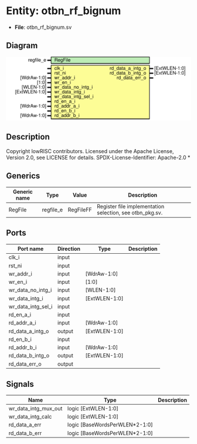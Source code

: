 # Entity: otbn_rf_bignum

- **File**: otbn_rf_bignum.sv
## Diagram

![Diagram](otbn_rf_bignum.svg "Diagram")
## Description

 Copyright lowRISC contributors.
 Licensed under the Apache License, Version 2.0, see LICENSE for details.
 SPDX-License-Identifier: Apache-2.0
*

## Generics

| Generic name | Type      | Value     | Description                                                |
| ------------ | --------- | --------- | ---------------------------------------------------------- |
| RegFile      | regfile_e | RegFileFF |  Register file implementation selection, see otbn_pkg.sv.  |
## Ports

| Port name          | Direction | Type          | Description |
| ------------------ | --------- | ------------- | ----------- |
| clk_i              | input     |               |             |
| rst_ni             | input     |               |             |
| wr_addr_i          | input     | [WdrAw-1:0]   |             |
| wr_en_i            | input     | [1:0]         |             |
| wr_data_no_intg_i  | input     | [WLEN-1:0]    |             |
| wr_data_intg_i     | input     | [ExtWLEN-1:0] |             |
| wr_data_intg_sel_i | input     |               |             |
| rd_en_a_i          | input     |               |             |
| rd_addr_a_i        | input     | [WdrAw-1:0]   |             |
| rd_data_a_intg_o   | output    | [ExtWLEN-1:0] |             |
| rd_en_b_i          | input     |               |             |
| rd_addr_b_i        | input     | [WdrAw-1:0]   |             |
| rd_data_b_intg_o   | output    | [ExtWLEN-1:0] |             |
| rd_data_err_o      | output    |               |             |
## Signals

| Name                 | Type                           | Description |
| -------------------- | ------------------------------ | ----------- |
| wr_data_intg_mux_out | logic [ExtWLEN-1:0]            |             |
| wr_data_intg_calc    | logic [ExtWLEN-1:0]            |             |
| rd_data_a_err        | logic [BaseWordsPerWLEN*2-1:0] |             |
| rd_data_b_err        | logic [BaseWordsPerWLEN*2-1:0] |             |
